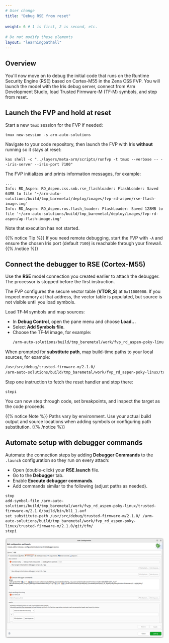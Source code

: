 ```yaml
---
# User change
title: "Debug RSE from reset"

weight: 6 # 1 is first, 2 is second, etc.

# Do not modify these elements
layout: "learningpathall"
---
```


## Overview

You'll now move on to debug the initial code that runs on the Runtime Security Engine (RSE) based on Cortex-M55 in the Zena CSS FVP. You will launch the model with the Iris debug server, connect from Arm Development Studio, load Trusted Firmware-M (TF‑M) symbols, and step from reset.

## Launch the FVP and hold at reset

Start a new `tmux` session for the FVP if needed:
```command
tmux new-session -s arm-auto-solutions
```

Navigate to your code repository, then launch the FVP with Iris **without** running so it stays at reset:
```command
kas shell -c "../layers/meta-arm/scripts/runfvp -t tmux --verbose -- --iris-server --iris-port 7100"
```

The FVP initializes and prints information messages, for example:
```output
...
Info: RD_Aspen: RD_Aspen.css.smb.rse_flashloader: FlashLoader: Saved 64MB to file '~/arm-auto-solutions/build/tmp_baremetal/deploy/images/fvp-rd-aspen/rse-flash-image.img'
Info: RD_Aspen: RD_Aspen.ros.flash_loader: FlashLoader: Saved 128MB to file '~/arm-auto-solutions/build/tmp_baremetal/deploy/images/fvp-rd-aspen/ap-flash-image.img'
```
Note that execution has not started.

{{% notice Tip %}}
If you need remote debugging, start the FVP with `-A` and ensure the chosen Iris port (default `7100`) is reachable through your firewall.
{{% /notice %}}

## Connect the debugger to RSE (Cortex-M55)

Use the **RSE** model connection you created earlier to attach the debugger. The processor is stopped before the first instruction.

The FVP configures the secure vector table (**VTOR_S**) at `0x11000000`. If you inspect memory at that address, the vector table is populated, but source is not visible until you load symbols.

Load TF‑M symbols and map sources:

- In **Debug Control**, open the pane menu and choose **Load...**
- Select **Add Symbols file**.
- Choose the TF‑M image, for example:
   ```bash
   /arm-auto-solutions/build/tmp_baremetal/work/fvp_rd_aspen-poky-linux/trusted-firmware-m/2.1.0/build/bin/bl1_1.axf
   ```
When prompted for **substitute path**, map build-time paths to your local sources, for example:
   ```bash
   /usr/src/debug/trusted-firmware-m/2.1.0/
   /arm-auto-solutions/build/tmp_baremetal/work/fvp_rd_aspen-poky-linux/trusted-firmware-m/2.1.0/git/tfm/
   ```

Step one instruction to fetch the reset handler and stop there:
```text
stepi
```

You can now step through code, set breakpoints, and inspect the target as the code proceeds.

{{% notice Note %}}
Paths vary by environment. Use your actual build output and source locations when adding symbols or configuring path substitution.
{{% /notice %}}

## Automate setup with debugger commands

Automate the connection steps by adding **Debugger Commands** to the `.launch` configuration so they run on every attach:

- Open (double-click) your **RSE.launch** file.
- Go to the **Debugger** tab.
- Enable **Execute debugger commands**.
- Add commands similar to the following (adjust paths as needed).

```text
stop
add-symbol-file /arm-auto-solutions/build/tmp_baremetal/work/fvp_rd_aspen-poky-linux/trusted-firmware-m/2.1.0/build/bin/bl1_1.axf
set substitute-path /usr/src/debug/trusted-firmware-m/2.1.0/ /arm-auto-solutions/build/tmp_baremetal/work/fvp_rd_aspen-poky-linux/trusted-firmware-m/2.1.0/git/tfm/
stepi
```

![RSE.launch in Arm Development Studio showing Debugger pane with TF-M symbols loaded and path substitution mapping alt-text#center](debugger_commands.png "RSE Debugger pane with TF-M symbol loading and source path substitution")

